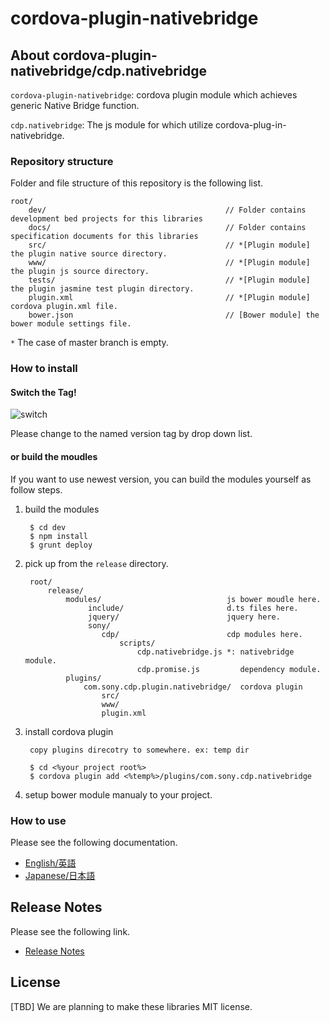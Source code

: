 ﻿# cordova-plugin-nativebridge

## About cordova-plugin-nativebridge/cdp.nativebridge

`cordova-plugin-nativebridge`: cordova plugin module which achieves generic Native Bridge function.

`cdp.nativebridge`: The js module for which utilize cordova-plug-in-nativebridge.


### Repository structure
Folder and file structure of this repository is the following list.

    root/
        dev/                                        // Folder contains development bed projects for this libraries
        docs/                                       // Folder contains specification documents for this libraries
        src/                                        // *[Plugin module] the plugin native source directory.
        www/                                        // *[Plugin module] the plugin js source directory.
        tests/                                      // *[Plugin module] the plugin jasmine test plugin directory.
        plugin.xml                                  // *[Plugin module] cordova plugin.xml file.
        bower.json                                  // [Bower module] the bower module settings file.

 `*` The case of master branch is empty.

### How to install

#### Switch the Tag!

![switch](http://scm.sm.sony.co.jp/gitlab/cdp-jp/cordova-plugin-nativebridge/raw/master/docs/images/switch_the_tag.png)

Please change to the named version tag by drop down list.

#### or build the moudles

If you want to use newest version, you can build the modules yourself as follow steps.

1. build the modules

        $ cd dev
        $ npm install
        $ grunt deploy

2. pick up from the `release` directory.

        root/
            release/
                modules/                            js bower moudle here.
                     include/                       d.ts files here.
                     jquery/                        jquery here.
                     sony/
                        cdp/                        cdp modules here.
                            scripts/
                                cdp.nativebridge.js *: nativebridge module.
                                cdp.promise.js         dependency module.
                plugins/
                    com.sony.cdp.plugin.nativebridge/  cordova plugin
                        src/
                        www/
                        plugin.xml

3. install cordova plugin

        copy plugins direcotry to somewhere. ex: temp dir
        
        $ cd <%your project root%>
        $ cordova plugin add <%temp%>/plugins/com.sony.cdp.nativebridge

4. setup bower module manualy to your project.

### How to use
Please see the following documentation.

- [English/英語](docs/en)
- [Japanese/日本語](docs/jp)

## Release Notes
Please see the following link.

- [Release Notes](RELEASENOTE.md)


## License

[TBD] We are planning to make these libraries MIT license.
